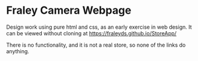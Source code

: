 # Fraley Camera Webpage

Design work using pure html and css, as an early exercise in web design. It can be viewed without cloning at 
https://fraleyds.github.io/StoreApp/

There is no functionality, and it is not a real store, so none of the links do anything.
